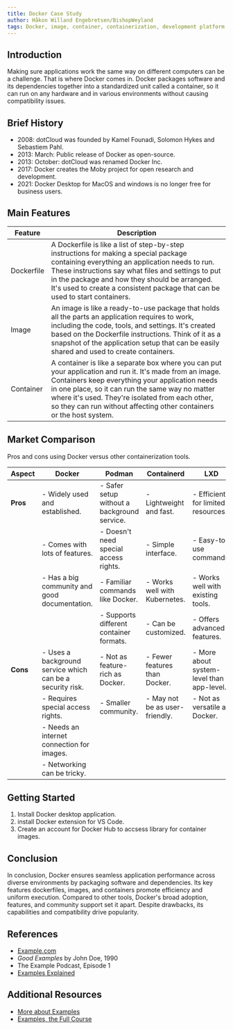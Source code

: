 ```yaml
---
title: Docker Case Study
author: Håkon Willand Engebretsen/BishopWeyland
tags: Docker, image, container, containerization, development platform
---
```


## Introduction

Making sure applications work the same way on different computers can be a challenge. That is where Docker comes in. Docker packages software and its dependencies together into a standardized unit called a container, so it can run on any hardware and in various environments without causing compatibility issues.

## Brief History

- 2008: dotCloud was founded by Kamel Founadi, Solomon Hykes and Sebastiem Pahl.
- 2013: March: Public release of Docker as open-source.
- 2013: October: dotCloud was renamed Docker Inc.
- 2017: Docker creates the Moby project for open research and development.
- 2021: Docker Desktop for MacOS and windows is no longer free for business users.

## Main Features

| Feature    | Description                                                                                                                                                                                                                                                                                                                               |
| ---------- | ----------------------------------------------------------------------------------------------------------------------------------------------------------------------------------------------------------------------------------------------------------------------------------------------------------------------------------------- |
| Dockerfile | A Dockerfile is like a list of step-by-step instructions for making a special package containing everything an application needs to run. These instructions say what files and settings to put in the package and how they should be arranged. It's used to create a consistent package that can be used to start containers.             |
| Image      | An image is like a ready-to-use package that holds all the parts an application requires to work, including the code, tools, and settings. It's created based on the Dockerfile instructions. Think of it as a snapshot of the application setup that can be easily shared and used to create containers.                                 |
| Container  | A container is like a separate box where you can put your application and run it. It's made from an image. Containers keep everything your application needs in one place, so it can run the same way no matter where it's used. They're isolated from each other, so they can run without affecting other containers or the host system. |

## Market Comparison

Pros and cons using Docker versus other containerization tools.

| Aspect   | Docker                                                    | Podman                                      | Containerd                     | LXD                                       |
| -------- | --------------------------------------------------------- | ------------------------------------------- | ------------------------------ | ----------------------------------------- |
| **Pros** | - Widely used and established.                            | - Safer setup without a background service. | - Lightweight and fast.        | - Efficient for limited resources.        |
|          | - Comes with lots of features.                            | - Doesn't need special access rights.       | - Simple interface.            | - Easy-to-use commands.                   |
|          | - Has a big community and good documentation.             | - Familiar commands like Docker.            | - Works well with Kubernetes.  | - Works well with existing tools.         |
|          |                                                           | - Supports different container formats.     | - Can be customized.           | - Offers advanced features.               |
| **Cons** | - Uses a background service which can be a security risk. | - Not as feature-rich as Docker.            | - Fewer features than Docker.  | - More about system-level than app-level. |
|          | - Requires special access rights.                         | - Smaller community.                        | - May not be as user-friendly. | - Not as versatile as Docker.             |
|          | - Needs an internet connection for images.                |                                             |                                |                                           |
|          | - Networking can be tricky.                               |                                             |                                |                                           |

## Getting Started

1. Install Docker desktop application.
2. install Docker extension for VS Code.
3. Create an account for Docker Hub to accsess library for container images.

## Conclusion

In conclusion, Docker ensures seamless application performance across diverse environments by packaging software and dependencies. Its key features dockerfiles, images, and containers promote efficiency and uniform execution.
Compared to other tools, Docker's broad adoption, features, and community support set it apart. Despite drawbacks, its capabilities and compatibility drive popularity.

## References

- [Example.com](https://example.com)
- _Good Examples_ by John Doe, 1990
- The Example Podcast, Episode 1
- [Examples Explained](https://youtu.be/dQw4w9WgXcQ)

## Additional Resources

- [More about Examples](https://example.com)
- [Examples, the Full Course](https://youtu.be/dQw4w9WgXcQ)
